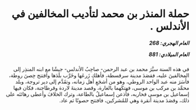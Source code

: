 <h1 dir="rtl">حملة المنذر بن محمد لتأديب المخالفين في الأندلس .</h1>

<h5 dir="rtl">العام الهجري:  268

العام الميلادي: 881

</h5>

<p dir="rtl">في هذه السنة سيَّرَ محمد بن عبد الرحمن- صاحِبُ الأندلس- جيشًا مع ابنه المنذِر إلى المخالفينَ عليه، فقصَدَ مدينة سرقسطة، فأهلك زَرعَها وخَرَّب بلَدَها وافتتح حِصنَ روطة، فأسَرَ منه عبد الواحد الروطي، وهو من أشجَعِ أهل زمانه، وتقَدَّم إلى دير تروجة، وبلد محمَّد بن مركب بن موسى، فهتكَهما بالغارة، وقصد مدينةَ لاردة وقرطاجنة، فكان فيها إسماعيل بن موسى فحاربه، فأذعن إسماعيلُ بالطاعة، وترك الخلافَ وأعطى رهائنَه على ذلك، وقصَدَ مدينة أنقرة وهي للمُشركين، فافتتح حصونًا ثم عاد.</p></br>
